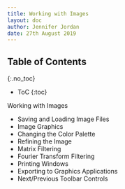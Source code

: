 ```yaml
---
title: Working with Images
layout: doc
author: Jennifer Jordan
date: 27th August 2019
---
```


## Table of Contents
{:.no_toc}
* ToC
{:toc}

Working with Images
- Saving and Loading Image Files
- Image Graphics
- Changing the Color Palette
- Refining the Image
- Matrix Filtering
- Fourier Transform Filtering
- Printing Windows
- Exporting to Graphics Applications
- Next/Previous Toolbar Controls
